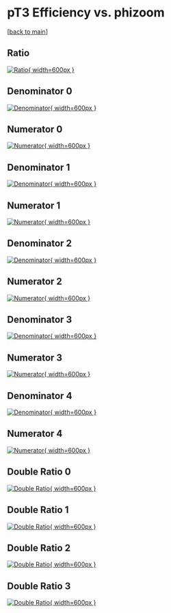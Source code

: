 # pT3 Efficiency vs. phizoom

[[back to main](./)]



## Ratio

[![Ratio](../mtv/var/pT3_loweta_321_-1_eff_phizoom.png){ width=600px }](../mtv/var/pT3_loweta_321_-1_eff_phizoom.pdf)

## Denominator 0

[![Denominator](../mtv/den/pT3_loweta_321_-1_eff_phizoom_den0.png){ width=600px }](../mtv/den/pT3_loweta_321_-1_eff_phizoom_den0.pdf)

## Numerator 0

[![Numerator](../mtv/num/pT3_loweta_321_-1_eff_phizoom_num0.png){ width=600px }](../mtv/num/pT3_loweta_321_-1_eff_phizoom_num0.pdf)

## Denominator 1

[![Denominator](../mtv/den/pT3_loweta_321_-1_eff_phizoom_den1.png){ width=600px }](../mtv/den/pT3_loweta_321_-1_eff_phizoom_den1.pdf)

## Numerator 1

[![Numerator](../mtv/num/pT3_loweta_321_-1_eff_phizoom_num1.png){ width=600px }](../mtv/num/pT3_loweta_321_-1_eff_phizoom_num1.pdf)

## Denominator 2

[![Denominator](../mtv/den/pT3_loweta_321_-1_eff_phizoom_den2.png){ width=600px }](../mtv/den/pT3_loweta_321_-1_eff_phizoom_den2.pdf)

## Numerator 2

[![Numerator](../mtv/num/pT3_loweta_321_-1_eff_phizoom_num2.png){ width=600px }](../mtv/num/pT3_loweta_321_-1_eff_phizoom_num2.pdf)

## Denominator 3

[![Denominator](../mtv/den/pT3_loweta_321_-1_eff_phizoom_den3.png){ width=600px }](../mtv/den/pT3_loweta_321_-1_eff_phizoom_den3.pdf)

## Numerator 3

[![Numerator](../mtv/num/pT3_loweta_321_-1_eff_phizoom_num3.png){ width=600px }](../mtv/num/pT3_loweta_321_-1_eff_phizoom_num3.pdf)

## Denominator 4

[![Denominator](../mtv/den/pT3_loweta_321_-1_eff_phizoom_den4.png){ width=600px }](../mtv/den/pT3_loweta_321_-1_eff_phizoom_den4.pdf)

## Numerator 4

[![Numerator](../mtv/num/pT3_loweta_321_-1_eff_phizoom_num4.png){ width=600px }](../mtv/num/pT3_loweta_321_-1_eff_phizoom_num4.pdf)

## Double Ratio 0

[![Double Ratio](../mtv/ratio/pT3_loweta_321_-1_eff_phizoom_ratio0.png){ width=600px }](../mtv/ratio/pT3_loweta_321_-1_eff_phizoom_ratio0.pdf)

## Double Ratio 1

[![Double Ratio](../mtv/ratio/pT3_loweta_321_-1_eff_phizoom_ratio1.png){ width=600px }](../mtv/ratio/pT3_loweta_321_-1_eff_phizoom_ratio1.pdf)

## Double Ratio 2

[![Double Ratio](../mtv/ratio/pT3_loweta_321_-1_eff_phizoom_ratio2.png){ width=600px }](../mtv/ratio/pT3_loweta_321_-1_eff_phizoom_ratio2.pdf)

## Double Ratio 3

[![Double Ratio](../mtv/ratio/pT3_loweta_321_-1_eff_phizoom_ratio3.png){ width=600px }](../mtv/ratio/pT3_loweta_321_-1_eff_phizoom_ratio3.pdf)

